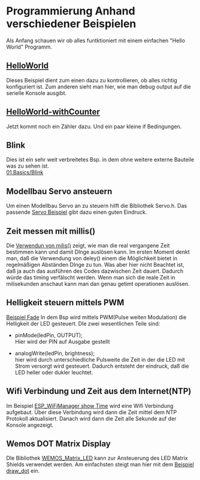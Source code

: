 Programmierung Anhand verschiedener Beispielen
====================================


Als Anfang schauen wir ob alles funtktioniert mit einem einfachen "Hello World" Programm.

[HelloWorld](./HelloWorld/)
-------------------------

Dieses Beispiel dient zum einen dazu zu kontrollieren, ob alles richtig konfiguriert ist.
Zum anderen sieht man hier, wie man debug output auf die serielle Konsole ausgibt.



[HelloWorld-withCounter](./HelloWorld-with-counter/)
------------------------

Jetzt kommt noch ein Zähler dazu. Und ein paar kleine if Bedingungen.



Blink
-----

Dies ist ein sehr weit verbreitetes Bsp. in dem ohne weitere externe Bauteile was zu sehen ist.<br/>
[01.Basics/Blink](https://github.com/wemos/D1_mini_Examples/tree/master/examples/01.Basics/Blink)


Modellbau Servo ansteuern
-------------------------

Um einen Modellbau Servo an zu steuern hilft die Bibliothek Servo.h. Das passende 
[Servo Beispiel](https://github.com/wemos/D1_mini_Examples/tree/master/examples/02.Special/Servo/Sweep)
gibt dazu einen guten Eindruck.



Zeit messen mit millis()
------------------------

Die [Verwendun von milis()](https://github.com/wemos/D1_mini_Examples/blob/master/examples/01.Basics/BlinkWithoutDelay/BlinkWithoutDelay.ino)
zeigt, wie man die real vergangene Zeit bestimmen kann und damit DInge auslösen kann.
Im ersten Moment denkt man, daß die Verwendung von deley() einem die Möglichkeit bietet in regelmäßigen Abständen DInge zu tun. Was aber hier nicht Beachtet ist, daß ja auch das ausführen des Codes dazwischen Zeit dauert. Dadurch würde das timing verfälscht werden.
Wenn man sich die reale Zeit in milisekunden anschaut kann man dan genau getimt operationen auslösen.


Helligkeit steuern mittels PWM
------------------------------

[Beispiel Fade](https://github.com/wemos/D1_mini_Examples/blob/master/examples/01.Basics/Fade/Fade.ino)
In dem Bsp wird mittels PWM(Pulse weiten Modulation) die Helligkeit der LED gesteuert. DIe zwei wesentlichen Teile sind:

 - pinMode(ledPin, OUTPUT);<br/>
   Hier wird der PIN auf Ausgabe gestellt

 - analogWrite(ledPin, brightness);<br/>
   hier wird durch unterschiedliche Pulsweite die Zeit in der die LED mit Strom versorgt wird gesteuert.
   Dadurch entsteht der eindruck, daß die LED heller oder dukler leuchtet. 
  

Wifi Verbindung und Zeit aus dem Internet(NTP)
----------------------------------------------

Im Beispiel [ESP_WiFiManager show Time](ESP_WifiManager-show-NTP-time) wird eine Wifi Verbindung aufgebaut. Über diese Verbindung wird dann die Zeit mittel dem NTP Protokoll aktualisiert. Danach wird dann die Zeit alle Sekunde auf der Konsole angezeigt.



Wemos DOT Matrix Display
------------------------

DIe Bibliothek [WEMOS_Matrix_LED](https://github.com/wemos/WEMOS_Matrix_LED_Shield_Arduino_Library) kann zur Ansteuerung des LED Matrix Shields verwendet werden. Am einfachsten steigt man hier mit dem
[Beispiel draw_dot](https://github.com/wemos/WEMOS_Matrix_LED_Shield_Arduino_Library/tree/master/examples/draw_dot) ein.



